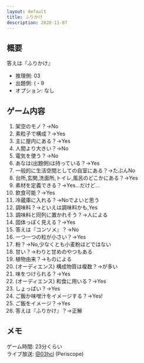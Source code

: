 ```yaml
---
layout: default
title: ふりかけ
description: 2020-11-07
---
```


## 概要

答えは『ふりかけ』

- 推理側: 03
- 出題側: (・9
- オプション: なし

## ゲーム内容

1. 架空のモノ？→No
2. 素粒子で構成？→Yes
3. 主に屋内にある？→Yes
4. 人間より大きい？→No
5. 電気を使う？→No
6. あなは(出題側)は持っている？→Yes
7. 一般的に生活空間としての自室にある？→たぶんNo
8. 台所,玄関,洗面所,トイレ,風呂のどこかにある？→Yes
9. 素材を定義できる？→Yes…だけど…
10. 飲食可能？→Yes
11. 冷蔵庫に入れる？→Noでよいと思う
12. 調味料？→といえは調味料かも,Yes
13. 調味料と同列に置かれそう？→人による
14. 固体っぽく見える？→Yes
15. 答えは『コンソメ』？→No
16. 一つ一つの粒が小さい？→Yes
17. 粉？→No,少なくとも小麦粉ほどではない
18. 甘い？→わりと甘めのやつもある
19. 植物由来？→ものによる
20. (オーディエンス) 構成物質は複数？→が多い
21. 味をつけられる？→Yes
22. (オーディエンス) 和食に用いる？→Yes
23. しょっぱい？→Yes
24. ご飯か味噌汁をイメージする？→Yes!
25. ご飯をイメージ？→Yes
26. 答えは『ふりかけ』？→正解

## メモ

ゲーム時間: 23分くらい  
ライブ放送: [@03hcl](https://www.periscope.tv/03hcl/1yoJMXPljgwGQ) (Periscope)
